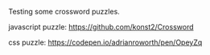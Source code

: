 Testing some crossword puzzles.

javascript puzzle: https://github.com/konst2/Crossword

css puzzle: https://codepen.io/adrianroworth/pen/OpeyZq

